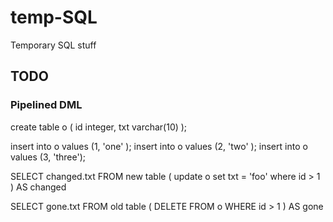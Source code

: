 # temp-SQL

Temporary SQL stuff

## TODO

### Pipelined DML

   create table o (
     id   integer,
     txt  varchar(10)
   );
   
   insert into o values (1, 'one'  );
   insert into o values (2, 'two'  );
   insert into o values (3, 'three');


   SELECT 
      changed.txt
   FROM new table (
      update o set txt = 'foo'
      where
         id > 1
   )
   AS changed

   
   SELECT 
     gone.txt
   FROM old table (
      DELETE FROM o
      WHERE
         id > 1
   )
   AS gone

